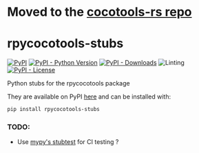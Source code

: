 # Moved to the [cocotools-rs repo](https://github.com/hoel-bagard/cocotools-rs/tree/master/rpycocotools-stubs)


# rpycocotools-stubs
[![PyPI](https://img.shields.io/pypi/v/rpycocotools-stubs?style=flat)](https://pypi.org/project/rpycocotools-stubs)
[![PyPI - Python Version](https://img.shields.io/pypi/pyversions/rpycocotools-stubs?style=flat)](https://pypi.org/project/rpycocotools-stubs)
[![PyPI - Downloads](https://img.shields.io/pypi/dm/rpycocotools-stubs?style=flat-square)](https://pypistats.org/packages/rpycocotools-stubs)
![Linting](https://github.com/hoel-bagard/rpycocotools-stubs/actions/workflows/pre-commit.yaml/badge.svg)
[![PyPI - License](https://img.shields.io/pypi/l/rpycocotools-stubs?style=flat)](https://opensource.org/licenses/MIT)


Python stubs for the rpycocotools package

They are available on PyPI [here](https://pypi.org/project/rpycocotools-stubs/) and can be installed with:
```bash
pip install rpycocotools-stubs
```

### TODO:
- Use [mypy's stubtest](https://mypy.readthedocs.io/en/stable/stubtest.html) for CI testing ?
